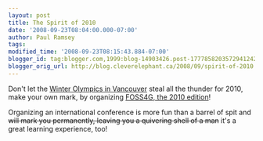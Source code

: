 ```yaml
---
layout: post
title: The Spirit of 2010
date: '2008-09-23T08:04:00.000-07:00'
author: Paul Ramsey
tags: 
modified_time: '2008-09-23T08:15:43.884-07:00'
blogger_id: tag:blogger.com,1999:blog-14903426.post-1777858203572941242
blogger_orig_url: http://blog.cleverelephant.ca/2008/09/spirit-of-2010.html
---
```


Don't let the [Winter Olympics in Vancouver](http://www.vancouver2010.com/) steal all the thunder for 2010, make your own mark, by organizing [FOSS4G, the 2010 edition](http://lists.osgeo.org/pipermail/discuss/2008-September/004341.html)!

Organizing an international conference is more fun than a barrel of spit and <strike>will mark you permanently, leaving you a quivering shell of a man</strike> it's a great learning experience, too!

